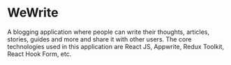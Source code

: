 # WeWrite
A blogging application where people can write their thoughts, articles, stories, guides and more and share it with other users. The core technologies used in this application are React JS, Appwrite, Redux Toolkit, React Hook Form, etc.
